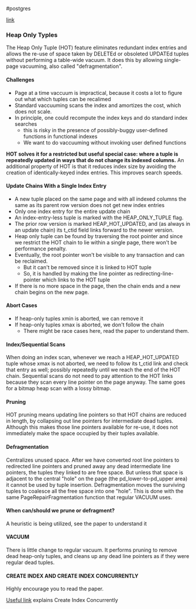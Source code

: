 #postgres 

[link](https://github.com/postgres/postgres/blob/master/src/backend/access/heap/README.HOT)

### Heap Only Typles
The Heap Only Tuple (HOT) feature eliminates redundant index entries and allows the re-use of space taken by DELETEd or obsoleted UPDATEd tuples without performing a table-wide vacuum.  It does this by allowing single-page vacuuming, also called "defragmentation".

#### Challenges
- Page at a time vaccuum is impractical, because it costs a lot to figure out what which tuples can be recalimed
- Standard vaccuuming scans the index and amortizes the cost, which does not scale.
- In principle, one could recompute the index keys and do standard index searches
	- this is risky in the presence of possibly-buggy user-defined functions in functional indexes
	- We want to do vaccuuming without invoking user defined functions

**HOT solves it for a restricted but useful special case: where a tuple is repeatedly updated in ways that do not change its indexed columns.**
An additional property of HOT is that it reduces index size by avoiding the creation of identically-keyed index entries. This improves search speeds.

#### Update Chains With a Single Index Entry
- A new tuple placed on the same page and with all indexed columns the same as its parent row version does not get new index entries
- Only one index entry for the entire update chain
- An index-entry-less tuple is marked with the HEAP_ONLY_TUPLE flag.
- The prior row version is marked HEAP_HOT_UPDATED, and (as always in an update chain) its t_ctid field links forward to the newer version.
- Heap only tuple can be found by traversing the root pointer and since we restrict the HOT chain to lie within a single page, there won't be performance penalty.
- Eventually, the root pointer won't be visible to any transaction and can be reclaimed.
	- But it can't be removed since it is linked to HOT tuple 
	- So, it is handled by making the line pointer as redirecting-line-pointer which links to the HOT tuple
- If there is no more space in the page, then the chain ends and a new chain begins on the new page.

#### Abort Cases
- If heap-only tuples xmin is aborted, we can remove it
- If heap-only tuples xmax is aborted, we don't follow the chain
	- There might be race cases here, read the paper to understand them.

#### Index/Sequential Scans
When doing an index scan, whenever we reach a HEAP_HOT_UPDATED tuple whose xmax is not aborted, we need to follow its t_ctid link and check that entry as well; possibly repeatedly until we reach the end of the HOT chain. 
Sequential scans do not need to pay attention to the HOT links because they scan every line pointer on the page anyway. The same goes for a bitmap heap scan with a lossy bitmap.

#### Pruning
HOT pruning means updating line pointers so that HOT chains are reduced in length, by collapsing out line pointers for intermediate dead tuples.  Although this makes those line pointers available for re-use, it does not immediately make the space occupied by their tuples available.

#### Defragmentation
Centralizes unused space.  After we have converted root line pointers to redirected line pointers and pruned away any dead intermediate line pointers, the tuples they linked to are free space. But unless that space is adjacent to the central "hole" on the page (the pd_lower-to-pd_upper area) it cannot be used by tuple insertion. Defragmentation moves the surviving tuples to coalesce all the free space into one "hole".  This is done with the same PageRepairFragmentation function that regular VACUUM uses.

#### When can/should we prune or defragment?
A heuristic is being utilized, see the paper to understand it

#### VACUUM 
There is little change to regular vacuum.  It performs pruning to remove dead heap-only tuples, and cleans up any dead line pointers as if they were regular dead tuples.

#### CREATE INDEX AND CREATE INDEX CONCURRENTLY
Highly encourage you to read the paper.

[Useful link](https://www.2ndquadrant.com/en/blog/create-index-concurrently/) explains Create Index Concurrently

